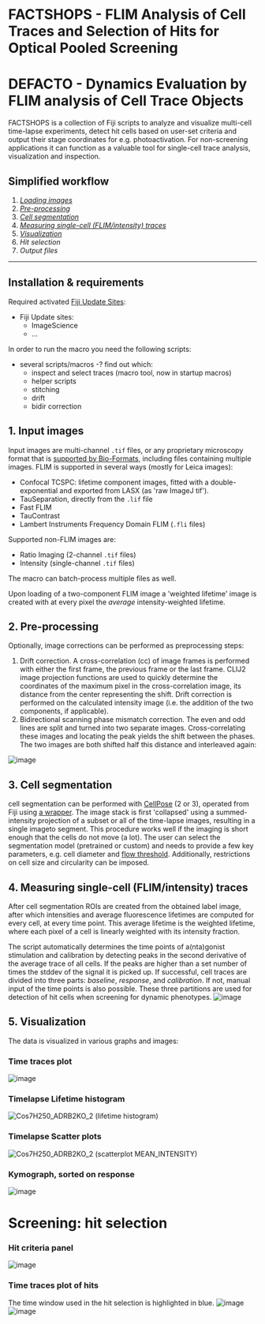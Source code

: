 # FACTSHOPS - FLIM Analysis of Cell Traces and Selection of Hits for Optical Pooled Screening
# DEFACTO - Dynamics Evaluation by FLIM analysis of Cell Trace Objects

FACTSHOPS is a collection of Fiji scripts to analyze and visualize multi-cell time-lapse experiments, detect hit cells based on user-set criteria and output their stage coordinates for e.g. photoactivation.
For non-screening applications it can function as a valuable tool for single-cell trace analysis, visualization and inspection.

## Simplified workflow
1. *[Loading images](https://github.com/Jalink-lab/dynamic-pooled-screening/blob/main/README.md#input-images)*
2. *[Pre-processing](https://github.com/Jalink-lab/dynamic-pooled-screening/blob/main/README.md#pre-processing)*
3. *[Cell segmentation](https://github.com/Jalink-lab/dynamic-pooled-screening/blob/main/README.md#cell-segmentation)*
4. *[Measuring single-cell (FLIM/intensity) traces](https://github.com/Jalink-lab/dynamic-pooled-screening/blob/main/README.md#measuring-single-cell-flimintensity-traces)*
5. *[Visualization](https://github.com/Jalink-lab/dynamic-pooled-screening/blob/main/README.md#visualization)*
6. *Hit selection*
7. *Output files*

<hr>

## Installation & requirements
Required activated [Fiji Update Sites](https://imagej.net/update-sites/following):
- Fiji Update sites:
  - ImageScience
  - ...

In order to run the macro you need the following scripts:
- several scripts/macros -? find out which:
  - inspect and select traces (macro tool, now in startup macros)
  - helper scripts
  - stitching
  - drift
  - bidir correction


## 1. Input images
Input images are multi-channel `.tif` files, or any proprietary microscopy format that is [supported by Bio-Formats](https://bio-formats.readthedocs.io/en/v8.2.0/supported-formats.html), including files containing multiple images.
FLIM is supported in several ways (mostly for Leica images):
  - Confocal TCSPC: lifetime component images, fitted with a double-exponential and exported from LASX (as 'raw ImageJ tif'). 
  - TauSeparation, directly from the `.lif` file
  - Fast FLIM
  - TauContrast
  - Lambert Instruments Frequency Domain FLIM (`.fli` files)

  Supported non-FLIM images are:
  - Ratio Imaging (2-channel `.tif` files)
  - Intensity (single-channel `.tif` files)

The macro can batch-process multiple files as well.

Upon loading of a two-component FLIM image a 'weighted lifetime' image is created with at every pixel the *average* intensity-weighted lifetime.


## 2. Pre-processing
Optionally, image corrections can be performed as preprocessing steps:
1. Drift correction. A cross-correlation (cc) of image frames is performed with either the first frame, the previous frame or the last frame. CLIJ2 image projection functions are used to quickly determine the coordinates of the maximum pixel in the cross-correlation image, its distance from the center representing the shift. Drift correction is performed on the calculated intensity image (i.e. the addition of the two components, if applicable).
3. Bidirectional scanning phase mismatch correction. The even and odd lines are split and turned into two separate images. Cross-correlating these images and locating the peak yields the shift between the phases. The two images are both shifted half this distance and interleaved again:

  ![image](https://github.com/user-attachments/assets/66408493-ec41-4c4b-9413-3d6ae136e932)


## 3. Cell segmentation
cell segmentation can be performed with [CellPose](https://github.com/MouseLand/cellpose) (2 or 3), operated from Fiji using [a wrapper](https://github.com/BIOP/ijl-utilities-wrappers). The image stack is first 'collapsed' using a summed-intensity projection of a subset or all of the time-lapse images, resulting in a single imageto segment. This procedure works well if the imaging is short enough that the cells do not move (a lot).
The user can select the segmentation model (pretrained or custom) and needs to provide a few key parameters, e.g. cell diameter and [flow threshold](https://cellpose.readthedocs.io/en/v3.1.1.1/settings.html#flow-threshold). Additionally, restrictions on cell size and circularity can be imposed.


## 4. Measuring single-cell (FLIM/intensity) traces
After cell segmentation ROIs are created from the obtained label image, after which intensities and average fluorescence lifetimes are computed for every cell, at every time point. This average lifetime is the weighted lifetime, where each pixel of a cell is linearly weighted with its intensity fraction.

The script automatically determines the time points of a(nta)gonist stimulation and calibration by detecting peaks in the second derivative of the average trace of all cells. If the peaks are higher than a set number of times the stddev of the signal it is picked up. If successful, cell traces are divided into three parts: *baseline*, *response*, and *calibration*. If not, manual input of the time points is also possible. These three partitions are used for detection of hit cells when screening for dynamic phenotypes.
![image](https://github.com/user-attachments/assets/52832275-d256-4162-8a86-7ee22ab6f2df)

## 5. Visualization
The data is visualized in various graphs and images:
### Time traces plot
![image](https://github.com/user-attachments/assets/0e74c287-5c79-4c21-8a04-5f3ba5db2ff9)

### Timelapse Lifetime histogram
![Cos7H250_ADRB2KO_2 (lifetime histogram)](https://github.com/user-attachments/assets/87c92c02-cf5d-4e7f-b391-40c858a6ffa9)

### Timelapse Scatter plots
![Cos7H250_ADRB2KO_2 (scatterplot MEAN_INTENSITY)](https://github.com/user-attachments/assets/d750ebd6-a1d4-4687-83cc-bfae930cc858)

### Kymograph, sorted on response
![image](https://github.com/user-attachments/assets/1a6b5978-0408-4b9b-9861-464f1f481cee)




# Screening: hit selection

### Hit criteria panel
![image](https://github.com/user-attachments/assets/4d2f37da-727e-4e86-a424-0fa101b05ba6)

### Time traces plot of hits
The time window used in the hit selection is highlighted in blue.
![image](https://github.com/user-attachments/assets/10db5f6a-a2f5-4ba7-9ba2-50f826b496a7)
![image](https://github.com/user-attachments/assets/be2f6ab5-ea0c-4646-97f4-77cfa6519d20)


